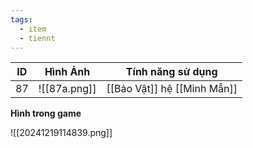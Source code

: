 ```yaml
---
tags:
  - item
  - tiennt
---
```


| ID  | Hình Ảnh     | Tính năng sử dụng           |
| --- | ------------ | --------------------------- |
| 87  | ![[87a.png]] | [[Bảo Vật]] hệ [[Minh Mẫn]] |

**Hình trong game**

![[20241219114839.png]]